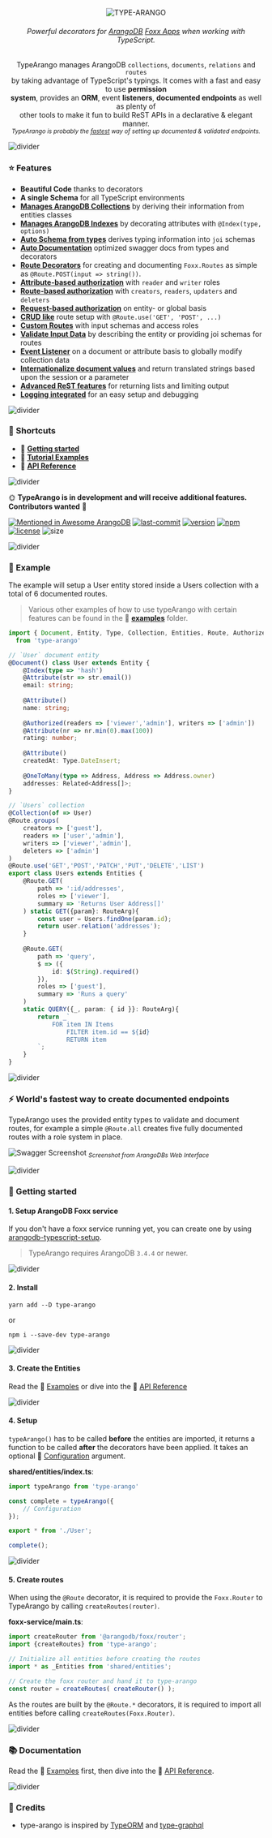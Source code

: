 <p align="center">
  <img src="./assets/logo.png" alt="TYPE-ARANGO" />
</p>

<h6 align="center">
    Powerful decorators for <a href="https://www.arangodb.com">ArangoDB</a> <a href="https://docs.arangodb.com/3.4/Manual/Foxx/">Foxx Apps</a> when working with TypeScript.
</h6>

<p align="center">
	TypeArango manages ArangoDB <code>collections</code>, <code>documents</code>, <code>relations</code> and <code>routes</code><br>by taking advantage of TypeScript's typings. It comes with a fast and easy to use <strong>permission<br/>system</strong>, provides an <strong>ORM</strong>, event <strong>listeners</strong>, <strong>documented endpoints</strong> as well as plenty of<br/>other tools to make it fun to build ReST APIs in a declarative & elegant manner.
	<br/>
	<sub><i>TypeArango is probably the <a href="#-worlds-fastest-way-to-create-documented-endpoints">fastest</a> way of setting up documented & validated endpoints.</i></sub>
</p>

![divider](./assets/divider.png)

### ⭐ Features
- **Beautiful Code** thanks to decorators
- **A single Schema** for all TypeScript environments
- **[Manages ArangoDB Collections](./API.md#collectionofdocument-options)** by deriving their information from entities classes
- **[Manages ArangoDB Indexes](./API.md#indextype-options)** by decorating attributes with `@Index(type, options)`
- **[Auto Schema from types](./API.md#-en-hanced-joi)** derives typing information into `joi` schemas
- **[Auto Documentation](#-worlds-fastest-way-to-create-documented-endpoints)** optimized swagger docs from types and decorators
- **[Route Decorators](./API.md#route--get-post-put-patch-delete--list)** for creating and documenting `Foxx.Routes` as simple as `@Route.POST(input => string())`.
- **[Attribute-based authorization](./examples/2-roles)** with `reader` and `writer` roles
- **[Route-based authorization](./API.md#routegroupscreators-readers-updaters-deleters)** with `creators`, `readers`, `updaters` and `deleters`
- **[Request-based authorization](./API.md#routerolesrolefunctions)** on entity- or global basis
- **[CRUD like](./API.md#crud-like)** route setup with `@Route.use('GET', 'POST', ...)`
- **[Custom Routes](./API.md#route--get-post-put-patch-delete--list)** with input schemas and access roles
- **[Validate Input Data](./API.md#attributeschema-readers-writers)** by describing the entity or providing joi schemas for routes
- **[Event Listener](./API.md#-listener)** on a document or attribute basis to globally modify collection data
- **[Internationalize document values](./API.md#-typei18n)** and return translated strings based upon the session or a parameter
- **[Advanced ReST features](./API.md#route--get-post-put-patch-delete--list)** for returning lists and limiting output
- **[Logging integrated](./API.md#-configuration)** for an easy setup and debugging

![divider](./assets/divider.small.png)

### 💨 Shortcuts
- 🛫 **[Getting started](#-getting-started)**
- 📘 **[Tutorial Examples](./examples)**
- 📗 **[API Reference](./API.md)**

![divider](./assets/divider.small.png)

🌞 **TypeArango is in development and will receive additional features.** **Contributors wanted** 🙋

[![Mentioned in Awesome ArangoDB](https://awesome.re/mentioned-badge-flat.svg)](https://github.com/RienNeVaPlus/awesome-arangodb)
[![last-commit][github-last-commit]][github-last-commit-url]
[![version][github-version]][github-version-url]
[![npm][npm-badge]][npm-badge-url]
[![license][npm-license]][npm-license-url]
![size][shields-size]

![divider](./assets/divider.png)

### 📝 Example

The example will setup a User entity stored inside a Users collection with a total of 6 documented routes.

> Various other examples of how to use typeArango with certain features can be found in the 📘 **[examples](./examples)** folder.

```ts
import { Document, Entity, Type, Collection, Entities, Route, Authorized, Index, Related, Attribute, OneToMany, RouteArg } 
  from 'type-arango'

// `User` document entity
@Document() class User extends Entity {
    @Index(type => 'hash')
    @Attribute(str => str.email())
    email: string;
    
    @Attribute()
    name: string;
    
    @Authorized(readers => ['viewer','admin'], writers => ['admin'])
    @Attribute(nr => nr.min(0).max(100))
    rating: number;
    
    @Attribute()
    createdAt: Type.DateInsert;
    
    @OneToMany(type => Address, Address => Address.owner)
    addresses: Related<Address[]>;
}

// `Users` collection
@Collection(of => User)
@Route.groups(
    creators => ['guest'],
    readers => ['user','admin'],
    writers => ['viewer','admin'],
    deleters => ['admin']
)
@Route.use('GET','POST','PATCH','PUT','DELETE','LIST')
export class Users extends Entities {
    @Route.GET(
        path => ':id/addresses',
        roles => ['viewer'],
        summary => 'Returns User Address[]'
    ) static GET({param}: RouteArg){
        const user = Users.findOne(param.id);
        return user.relation('addresses');
    }
    
    @Route.GET(
        path => 'query',
        $ => ({
            id: $(String).required()
        }),
        roles => ['guest'],
        summary => 'Runs a query'
    )
    static QUERY({_, param: { id }}: RouteArg){
        return _`
            FOR item IN Items
                FILTER item.id == ${id}
                RETURN item
        `;
    }
}
```

![divider](./assets/divider.png)

### ⚡ World's fastest way to create documented endpoints

TypeArango uses the provided entity types to validate and document routes, for example a simple `@Route.all` creates five fully documented routes with a role system in place. 

![Swagger Screenshot](./assets/swagger.screen.png)
<sub>*Screenshot from ArangoDBs Web Interface*</sub>

![divider](./assets/divider.png)

### 🛫 Getting started

#### 1. Setup ArangoDB Foxx service

If you don't have a foxx service running yet, you can create one by using 
[arangodb-typescript-setup](https://github.com/RienNeVaPlus/arangodb-typescript-setup).

> TypeArango requires ArangoDB `3.4.4` or newer.

![divider](./assets/divider.small.png)

#### 2. Install

```
yarn add --D type-arango
```
or
```
npm i --save-dev type-arango
```
![divider](./assets/divider.small.png)

#### 3. Create the Entities

Read the 📘 [Examples](./examples) or dive into the 📗 [API Reference](./API.md)


![divider](./assets/divider.small.png)

#### 4. Setup

`typeArango()` has to be called **before** the entities are imported, it returns a function to be called **after** the decorators have been applied. It takes an optional 📝 [Configuration](./API.md#-configuration) argument.

**shared/entities/index.ts**:
```ts
import typeArango from 'type-arango'

const complete = typeArango({
    // Configuration
});

export * from './User';

complete();
```


![divider](./assets/divider.small.png)

#### 5. Create routes
When using the `@Route` decorator, it is required to provide the `Foxx.Router`
to TypeArango by calling `createRoutes(router)`.

**foxx-service/main.ts**:
```ts
import createRouter from '@arangodb/foxx/router';
import {createRoutes} from 'type-arango';

// Initialize all entities before creating the routes
import * as _Entities from 'shared/entities';

// Create the foxx router and hand it to type-arango
const router = createRoutes( createRouter() );
```

As the routes are built by the `@Route.*` decorators, it is required to import all
entities before calling `createRoutes(Foxx.Router)`.

![divider](./assets/divider.png)

### 📚 Documentation

Read the 📘 [Examples](./examples) first, then dive into the 📗 [API Reference](./API.md).

![divider](./assets/divider.png)

### 🌻 Credits
- type-arango is inspired by [TypeORM](https://github.com/typeorm/typeorm) and [type-graphql](https://github.com/19majkel94/type-graphql)

[github-version]: https://img.shields.io/github/package-json/v/riennevaplus/type-arango.svg
[github-version-url]: https://github.com/RienNeVaPlus/type-arango/blob/master/package.json
[github-last-commit]: https://img.shields.io/github/last-commit/riennevaplus/type-arango.svg
[github-last-commit-url]: https://github.com/RienNeVaPlus/type-arango/commits/master
[npm-badge]: https://img.shields.io/npm/v/type-arango.svg
[npm-badge-url]: https://www.npmjs.com/package/type-arango
[npm-license]: https://img.shields.io/npm/l/type-arango.svg
[npm-license-url]: https://github.com/ionic-team/stencil/blob/master/LICENSE
[shields-size]: https://img.shields.io/github/repo-size/riennevaplus/type-arango.svg
